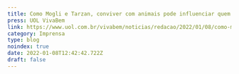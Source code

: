 ```yaml
---
title: Como Mogli e Tarzan, conviver com animais pode influenciar quem somos?
press: UOL VivaBem
link: https://www.uol.com.br/vivabem/noticias/redacao/2022/01/08/como-mogli-e-tarzan-conviver-com-animais-pode-influenciar-quem-somos.htm
category: Imprensa
type: blog
noindex: true
date: 2022-01-08T12:42:42.722Z
draft: false
---
```

